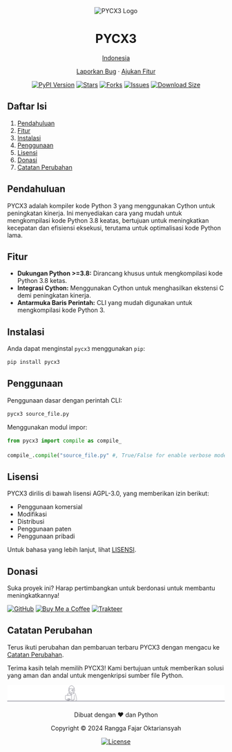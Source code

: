 <div align="center">
  <img src="https://raw.githubusercontent.com/FajarKim/pycx3/master/image/logo.svg" alt="PYCX3 Logo" width="140"/>
  <h1>PYCX3</h1>
  <p><a href="https://github.com/FajarKim/pycx3/blob/master/README-ID.md">Indonesia</a></p>
  <p><a href="https://github.com/FajarKim/pycx3/issues/new?assignees=&labels=bug&projects=&template=bug_report.yml">Laporkan Bug</a> · <a href="https://github.com/FajarKim/pycx3/issues/new?assignees=&labels=enhancement&projects=&template=feature_request.yml">Ajukan Fitur</a></p>
  <p>
    <a href="https://pypi.org/project/pycx3"><img src="https://img.shields.io/pypi/v/pycx3?label=PyPI&labelColor=302d41&color=8aadf4&logoColor=d9e0ee&logo=pypi&style=for-the-badge" alt="PyPI Version"/></a>
    <a href="https://github.com/FajarKim/pycx3/stargazers/"><img src="https://custom-icon-badges.demolab.com/github/stars/FajarKim/pycx3?label=Stars&logo=star&labelColor=302d41&color=c9cbff&logoColor=d9e0ee&style=for-the-badge" alt="Stars"></a>
    <a href="https://github.com/FajarKim/pycx3/network/members/"><img src="https://custom-icon-badges.demolab.com/github/forks/FajarKim/pycx3?label=Forks&logo=fork&labelColor=302d41&color=b5e8e0&logoColor=d9e0ee&style=for-the-badge" alt="Forks"/></a>
    <a href="https://github.com/FajarKim/pycx3/issues"><img src="https://custom-icon-badges.demolab.com/github/issues/FajarKim/pycx3?label=Issues&labelColor=302d41&color=f5a97f&logoColor=d9e0ee&logo=issue&style=for-the-badge" alt="Issues"/></a>
    <a href="https://github.com/FajarKim/pycx3/archive/refs/heads/master.zip"><img src="https://custom-icon-badges.demolab.com/github/languages/code-size/FajarKim/pycx3?label=Download&logo=download&labelColor=302d41&color=b7bdf8&logoColor=d9e0ee&style=for-the-badge" alt="Download Size"/></a>
  </p>
</div>

## Daftar Isi

1. [Pendahuluan](#pendahuluan)
2. [Fitur](#fitur)
3. [Instalasi](#instalasi)
4. [Penggunaan](#penggunaan)
5. [Lisensi](#lisensi)
6. [Donasi](#donasi)
7. [Catatan Perubahan](#catatan-perubahan)

## Pendahuluan

PYCX3 adalah kompiler kode Python 3 yang menggunakan Cython untuk peningkatan kinerja. Ini menyediakan cara yang mudah untuk mengkompilasi kode Python 3.8 keatas, bertujuan untuk meningkatkan kecepatan dan efisiensi eksekusi, terutama untuk optimalisasi kode Python lama.

## Fitur

- **Dukungan Python >=3.8:** Dirancang khusus untuk mengkompilasi kode Python 3.8 ketas.
- **Integrasi Cython:** Menggunakan Cython untuk menghasilkan ekstensi C demi peningkatan kinerja.
- **Antarmuka Baris Perintah:** CLI yang mudah digunakan untuk mengkompilasi kode Python 3.

## Instalasi

Anda dapat menginstal `pycx3` menggunakan `pip`:

```bash
pip install pycx3
```

## Penggunaan

Penggunaan dasar dengan perintah CLI:

```bash
pycx3 source_file.py
```

Menggunakan modul impor:

```python
from pycx3 import compile as compile_

compile_.compile("source_file.py" #, True/False for enable verbose mode)
```

## Lisensi

PYCX3 dirilis di bawah lisensi AGPL-3.0, yang memberikan izin berikut:
- Penggunaan komersial
- Modifikasi
- Distribusi
- Penggunaan paten
- Penggunaan pribadi

Untuk bahasa yang lebih lanjut, lihat [LISENSI](https://github.com/FajarKim/pycx3/blob/master/LICENSE).

## Donasi

Suka proyek ini? Harap pertimbangkan untuk berdonasi untuk membantu meningkatkannya!

[![GitHub](https://img.shields.io/badge/GitHub-Sponsor-blue?labelColor=302d41&color=f5bde6&logo=github&logoColor=d9e0ee&style=for-the-badge)](https://github.com/sponsors/FajarKim/)
[![Buy Me a Coffee](https://img.shields.io/badge/Buy%20Me%20A%20Coffee-Donate-blue?labelColor=302d41&color=eed49f&logo=buymeacoffee&logoColor=d9e0ee&style=for-the-badge)](https://buymeacoffee.com/fajarkim/)
[![Trakteer](https://custom-icon-badges.demolab.com/badge/Trakteer-Donate-blue?labelColor=302d41&color=ed8796&logo=trakteerid&logoColor=d9e0ee&style=for-the-badge)](https://trakteer.id/fajarkim/)

## Catatan Perubahan

Terus ikuti perubahan dan pembaruan terbaru PYCX3 dengan mengacu ke [Catatan Perubahan](https://github.com/FajarKim/pycx3/releases).

Terima kasih telah memilih PYCX3! Kami bertujuan untuk memberikan solusi yang aman dan andal untuk mengenkripsi sumber file Python.

<div align="center">
  <img src="https://raw.githubusercontent.com/FajarKim/FajarKim/master/images/line.svg?sanitize=true"/>
</div>

<p align="center">Dibuat dengan ❤️ dan Python</p>
<p align="center">Copyright © 2024 Rangga Fajar Oktariansyah</p>
<div align="center">
  <a href="https://github.com/FajarKim/pycx3/blob/master/LICENSE"><img src="https://custom-icon-badges.demolab.com/github/license/FajarKim/pycx3?label=License&labelColor=302d41&color=91d7e3&logo=law&logoColor=d9e0ee&style=for-the-badge" alt="License"></a>
</div>
